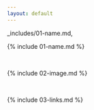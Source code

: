 ```yaml
---
layout: default
---
```

_includes/01-name.md,

{% include 01-name.md %}

<br>

{% include 02-image.md %}

<br>

{% include 03-links.md %}

